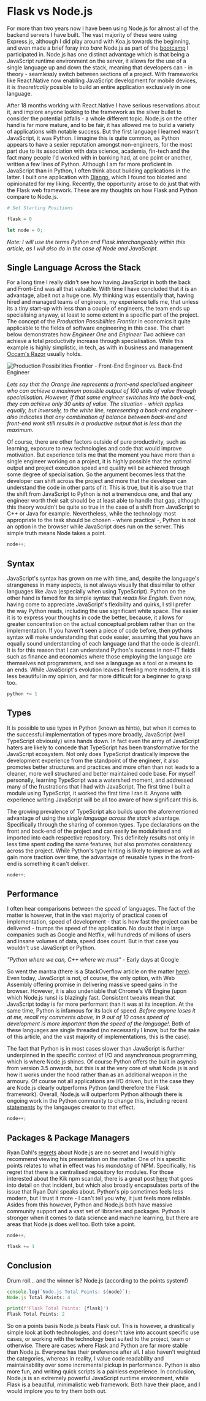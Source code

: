 # Flask vs Node.js

For more than two years now I have been using Node.js for almost all of the backend servers I have built. The vast majority of these were using Express.js, although I did play around with Koa.js towards the beginning, and even made a brief foray into _bare_ Node.js as part of the [bootcamp](https://codeworks.me/) I participated in. Node.js has one distinct advantage which is that being a JavaScript runtime environment on the server, it allows for the use of a single language up and down the stack, meaning that developers can - in theory - seamlessly switch between sections of a project. With frameworks like React.Native now enabling JavaScript development for mobile devices, it is *theoretically* possible to build an entire application exclusively in one language. 

After 18 months working with React.Native I have serious reservations about it, and implore anyone looking to the framework as the silver bullet to consider the potential pitfalls - a whole different topic. Node.js on the other hand is far more mature, and to be fair, it has allowed me to build a variety of applications with notable success. But the first language I learned wasn't JavaScript, it was Python. I imagine this is quite common, as Python appears to have a sexier reputation amongst non-engineers, for the most part due to its association with data science, academia, fin-tech and the fact many people I'd worked with in banking had, at one point or another, written a few lines of Python. Although I am far more proficient in JavaScript than in Python, I often think about building applications in the latter. I built one application with [Django](www.saga47swan.com), which I found too bloated and opinionated for my liking. Recently, the opportunity arose to do just that with the Flask web framework. These are my thoughts on how Flask and Python compare to Node.js. 

```bash
# Set Starting Positions
```

```python
flask = 0
```

```javascript
let node = 0;
```
*Note: I will use the terms Python and Flask interchangeably within this article, as I will also do in the case of Node and JavaScript.*

## Single Language Across the Stack

For a long time I really didn't see how having JavaScript in both the back and Front-End was all that valuable. With time I have concluded that it is an advantage, albeit not a huge one. My thinking was essentially that, having hired and managed teams of engineers, my experience tells me, that unless its a tiny start-up with less than a couple of engineers, the team ends up specialising anyway, at least to some extent in a specific part of the project. The concept of the *Production Possibilities Frontier* in economics it quite applicable to the fields of software engineering in this case. The chart below demonstrates how _Engineer One_ and _Engineer Two_ achieve can achieve a total productivity increase through specialisation. While this example is highly simplistic, in tech, as with in business and management [Occam's Razor](https://en.wikipedia.org/wiki/Occam%27s_razor) usually holds.  

![Production Possibilities Frontier - Front-End Engineer vs. Back-End Engineer](../assets/ppf_001.png)

*Lets say that the Orange line represents a front-end specialised engineer who can achieve a maximum possible output of 100 units of value through specialisation. However, if that same engineer switches into the back-end, they can achieve only 30 units of value. The situation - which applies equally, but inversely, to the white line, representing a back-end engineer - also indicates that any combination of balance between back-end and front-end work still results in a productive output that is less than the maximum.*

Of course, there are other factors outside of pure productivity, such as learning, exposure to new technologies and code that would improve motivation. But experience tells me that the moment you have more than a single engineer working on a project, it is highly possible that the optimal output and project execution speed and quality will be achieved through some degree of specialisation. So the argument becomes less that the developer can shift across the project and more that the developer can understand the code in other parts of it. This is true, but it is also true that the shift from JavaScript to Python is not a tremendous one, and that any engineer worth their salt should be at least able to handle that gap, although this theory wouldn't be quite so true in the case of a shift from JavaScript to C++ or Java for example. Nevertheless, while the technology most appropriate to the task should be chosen - where practical -, Python is not an option in the browser while JavaScript does run on the server. This simple truth means Node takes a point.

```javascript
node++;
```

## Syntax

JavaScript's syntax has grown on me with time, and, despite the language's strangeness in many aspects, is not always visually that dissimilar to other languages like Java (especially when using TypeScript). Python on the other hand is famed for its simple syntax that *reads like English*. Even now, having come to appreciate JavaScript's flexibility and quirks, I still prefer the way Python reads, including the use significant white space. The easier it is to express your thoughts in code the better, because, it allows for greater concentration on the actual conceptual problem rather than on the implementation. If you haven't seen a piece of code before, then pythons syntax will make understanding that code easier, assuming that you have an equally sound understanding of each language (and that the code is clean!). It is for this reason that I can understand Python's success in non-IT fields such as finance and economics where those employing the language are themselves not programmers, and see a language as a tool or a means to an ends. While JavaScript's evolution leaves it feeling more modern, it is still less beautiful in my opinion, and far more difficult for a beginner to grasp too. 

```python
python += 1
```

## Types

It is possible to use types in Python (known as hints), but when it comes to the successful implementation of types more broadly, JavaScript (well TypeScript obviously) wins hands down. In fact even the army of JavaScript haters are likely to concede that TypeScript has been transformative for the JavaScript ecosystem. Not only does TypeScript drastically improve the development experience from the standpoint of the engineer, it also promotes better structures and practices and more often than not leads to a cleaner, more well structured and better maintained code base. For myself personally, learning TypeScript was a watershed moment, and addressed many of the frustrations that I had with JavaScript. The first time I built a module using TypeScript, it worked the first time I ran it. Anyone with experience writing JavaScript will be all too aware of how significant this is. 

The growing prevalence of TypeScript also builds upon the aforementioned advantage of using the *single language across the stack* advantage. Specifically through the sharing of common types. Type declarations on the front and back-end of the project and can easily be modularised and imported into each respective repository. This definitely results not only in less time spent coding the same features, but also promotes consistency across the project. While Python's type hinting is likely to improve as well as gain more traction over time, the advantage of reusable types in the front-end is something it can't deliver. 

```javascript
node++;
```

## Performance

I often hear comparisons between the _speed_ of languages. The fact of the matter is however, that in the vast majority of practical cases of implementation, speed of development - that is how fast the project can be delivered - trumps the speed of the application. No doubt that in large companies such as Google and Netflix, will hundreds of millions of users and insane volumes of data, speed does count. But in that case you wouldn't use JavaScript or Python. 

*"Python where we can, C++ where we must"* - Early days at Google

So went the mantra (there is a StackOverflow article on the matter [here](https://stackoverflow.com/questions/2560310/heavy-usage-of-python-at-google/2561008#2561008)). Even today, JavaScript is not, of course, the only option, with Web Assembly offering promise in delivering massive speed gains in the browser. However, it is also undeniable that Chrome's V8 Engine (upon which Node.js runs) is blazingly fast. Consistent tweaks mean that JavaScript today is far more performant than it was at its inception. At the same time, Python is infamous for its lack of speed. _Before anyone loses it at me, recall my comments above, in 9 out of 10 cases speed of development is more important than the speed of the language!_. Both of these languages are single threaded (no necessarily I know, but for the sake of this article, and the vast majority of implementations, this is the case). 

The fact that Python is in most cases slower than JavaScript is further underpinned in the specific context of I/O and asynchronous programming, which is where Node.js shines. Of course Python offers the built in asyncio from version 3.5 onwards, but this is at the very core of what Node.js is and how it works under the hood rather than as an additional weapon in the armoury. Of course not all applications are I/O driven, but in the case they are Node.js clearly outperforms Python (and therefore the Flask framework). Overall, Node.js will outperform Python although there is ongoing work in the Python community to change this, including recent [statements](https://www.zdnet.com/article/python-programming-we-want-to-make-the-language-twice-as-fast-says-its-creator/) by the langauges creator to that effect. 

```javascript
node++;
```

## Packages & Package Managers  

Ryan Dahl's [regrets](https://www.youtube.com/watch?v=M3BM9TB-8yA) about Node.js are no secret and I would highly recommend viewing his presentation on the matter. One of his specific points relates to what in effect was his _mandating_ of NPM. Specifically, his regret that there is a centralised repository for modules. For those interested about the Kik npm scandal, there is a great post [here](https://qz.com/646467/how-one-programmer-broke-the-internet-by-deleting-a-tiny-piece-of-code/) that goes into detail on that incident, but which also broadly encapsulates parts of the issue that Ryan Dahl speaks about. Python's pip sometimes feels less modern, but I trust it more - I can't tell you why, it just feels more reliable. Asides from this however, Python and Node.js both have massive community support and a vast set of libraries and packages. Python is stronger when it comes to data science and machine learning, but there are areas that Node.js does well too. Both take a point. 

```javascript
node++;
```
```python
flask += 1
```

## Conclusion

Drum roll... and the winner is? Node.js (according to the points system!)

```javascript
console.log(`Node.js Total Points: ${node}`);
Node.js Total Points: 4
```

```python
print(f'Flask Total Points: {flask}')
Flask Total Points: 2
```

So on a points basis Node.js beats Flask out. This is however, a drastically simple look at both technologies, and doesn't take into account specific use cases, or working with the technology best suited to the project, team or otherwise. There are cases where Flask and Python are far more stable than Node.js. Everyone has their preference after all. I also haven't weighted the categories, whereas in reality, I value code readability and maintainability over some incremental pickup in performance. Python is also more fun, and writing quick scripts is a painless experience. In conclusion, Node.js is an extremely powerful JavaScript runtime environment, while Flask is a beautiful, minimalistic web framework. Both have their place, and I would implore you to try them both out.   
